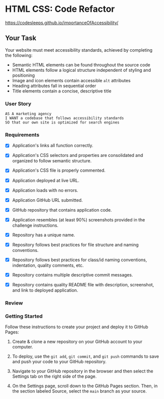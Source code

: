# HTML CSS: Code Refactor

https://codesleeps.github.io/importanceOfAccessibility/

## Your Task

Your website must meet accessibility standards, achieved by completing the following:

* Semantic HTML elements can be found throughout the source code
* HTML elements follow a logical structure independent of styling and positioning
* Image and icon elements contain accessible `alt` attributes
* Heading attributes fall in sequential order
* Title elements contain a concise, descriptive title

### User Story

```
AS A marketing agency
I WANT a codebase that follows accessibility standards
SO that our own site is optimized for search engines
```


### Requirements

  - [x] Application's links all function correctly.

  - [x] Application's CSS selectors and properties are consolidated and organized to follow semantic structure.

  - [x] Application's CSS file is properly commented.

  - [x] Application deployed at live URL.

  - [x] Application loads with no errors.

  - [x] Application GitHub URL submitted.

  - [x] GitHub repository that contains application code.

  - [x] Application resembles (at least 90%) screenshots provided in the challenge instructions.

  - [x] Repository has a unique name.

  - [x] Repository follows best practices for file structure and naming conventions.

  - [x] Repository follows best practices for class/id naming conventions, indentation, quality comments, etc.

  - [x] Repository contains multiple descriptive commit messages.

  - [x] Repository contains quality README file with description, screenshot, and link to deployed application.

### Review

### Getting Started

Follow these instructions to create your project and deploy it to GitHub Pages:

1. Create & clone a new repository on your GitHub account to your computer.

2. To deploy, use the `git add`, `git commit`, and `git push` commands to save and push your code to your GitHub repository.

3. Navigate to your GitHub repository in the browser and then select the Settings tab on the right side of the page.

4. On the Settings page, scroll down to the GitHub Pages section. Then, in the section labeled Source, select the `main` branch as your source.


